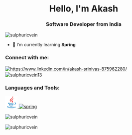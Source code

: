 <h1 align="center">Hello, I'm Akash</h1>
<h3 align="center">Software Developer from India</h3>

<p align="left"> <img src="https://komarev.com/ghpvc/?username=sulphuricvein&label=Profile%20views&color=0e75b6&style=flat" alt="sulphuricvein" /> </p>

- 🌱 I’m currently learning **Spring**

<h3 align="left">Connect with me:</h3>
<p align="left">
<a href="https://linkedin.com/in/https://www.linkedin.com/in/akash-srinivas-875962280/" target="blank"><img align="center" src="https://raw.githubusercontent.com/rahuldkjain/github-profile-readme-generator/master/src/images/icons/Social/linked-in-alt.svg" alt="https://www.linkedin.com/in/akash-srinivas-875962280/" height="30" width="40" /></a>
<a href="https://www.leetcode.com/sulphuricvein13" target="blank"><img align="center" src="https://raw.githubusercontent.com/rahuldkjain/github-profile-readme-generator/master/src/images/icons/Social/leet-code.svg" alt="sulphuricvein13" height="30" width="40" /></a>
</p>

<h3 align="left">Languages and Tools:</h3>
<p align="left"> <a href="https://www.java.com" target="_blank" rel="noreferrer"> <img src="https://raw.githubusercontent.com/devicons/devicon/master/icons/java/java-original.svg" alt="java" width="40" height="40"/> </a> <a href="https://spring.io/" target="_blank" rel="noreferrer"> <img src="https://www.vectorlogo.zone/logos/springio/springio-icon.svg" alt="spring" width="40" height="40"/> </a> </p>

<p><img align="center" src="https://github-readme-stats.vercel.app/api/top-langs?username=sulphuricvein&show_icons=true&locale=en&layout=compact" alt="sulphuricvein" /></p>

<p><img align="center" src="https://github-readme-streak-stats.herokuapp.com/?user=sulphuricvein&" alt="sulphuricvein" /></p>

